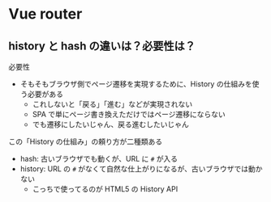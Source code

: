 # Vue router

## history と hash の違いは？必要性は？
必要性

- そもそもブラウザ側でページ遷移を実現するために、History の仕組みを使う必要がある
    - これしないと「戻る」「進む」などが実現されない
    - SPA で単にページ書き換えただけではページ遷移にならない
    - でも遷移にしたいじゃん、戻る進むしたいじゃん

この「History の仕組み」の頼り方が二種類ある

- hash: 古いブラウザでも動くが、URL に `#` が入る
- history: URL の `#` がなくて自然な仕上がりになるが、古いブラウザでは動かない
    - こっちで使ってるのが HTML5 の History API
